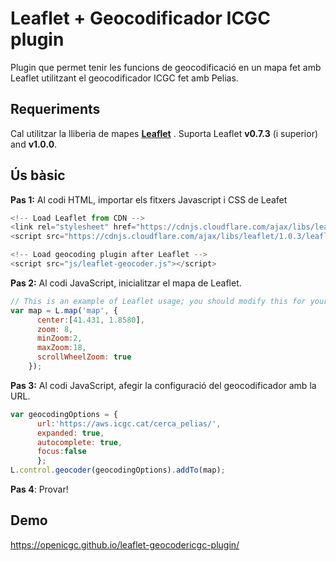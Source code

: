Leaflet + Geocodificador ICGC plugin
========================================

Plugin que permet tenir les funcions de geocodificació en un mapa fet amb Leaflet utilitzant el geocodificador ICGC fet amb Pelias.

## Requeriments

Cal utilitzar la lliberia de mapes  **[Leaflet](https://github.com/Leaflet/Leaflet)** . Suporta Leaflet **v0.7.3** (i superior) and **v1.0.0**. 

## Ús bàsic

**Pas 1:** Al codi HTML, importar els fitxers Javascript i CSS de Leafet

```javascript
<!-- Load Leaflet from CDN -->
<link rel="stylesheet" href="https://cdnjs.cloudflare.com/ajax/libs/leaflet/1.0.3/leaflet.css">
<script src="https://cdnjs.cloudflare.com/ajax/libs/leaflet/1.0.3/leaflet.js"></script>

<!-- Load geocoding plugin after Leaflet -->
<script src="js/leaflet-geocoder.js"></script>
```

**Pas 2:** Al codi JavaScript, inicialitzar el mapa de Leaflet.

```javascript
// This is an example of Leaflet usage; you should modify this for your needs.
var map = L.map('map', {
      center:[41.431, 1.8580],
      zoom: 8,
      minZoom:2,
	  maxZoom:18,
      scrollWheelZoom: true
    });
```

**Pas 3:** Al codi JavaScript, afegir la configuració del geocodificador amb la URL.

```javascript
var geocodingOptions = {      
	  url:'https://aws.icgc.cat/cerca_pelias/',
      expanded: true,
	  autocomplete: true,
	  focus:false
	  };
L.control.geocoder(geocodingOptions).addTo(map);
```

**Pas 4**: Provar!

## Demo
https://openicgc.github.io/leaflet-geocodericgc-plugin/

